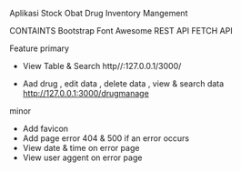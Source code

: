 Aplikasi Stock Obat
Drug Inventory Mangement


CONTAINTS
Bootstrap
Font Awesome
REST API
FETCH API


Feature
primary
- View Table & Search  http//:127.0.0.1/3000/

- Aad drug , edit data , delete data , view & search data http://127.0.0.1:3000/drugmanage

minor
- Add favicon 
- Add page error 404 & 500  if an error occurs
- View date & time on error page
- View user aggent on error page
